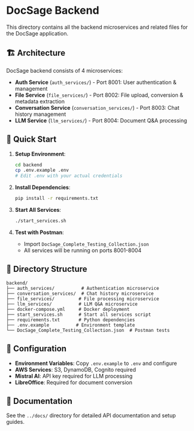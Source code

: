 # DocSage Backend

This directory contains all the backend microservices and related files for the DocSage application.

## 🏗️ Architecture

DocSage backend consists of 4 microservices:

- **Auth Service** (`auth_services/`) - Port 8001: User authentication & management
- **File Service** (`file_services/`) - Port 8002: File upload, conversion & metadata extraction  
- **Conversation Service** (`conversation_services/`) - Port 8003: Chat history management
- **LLM Service** (`llm_services/`) - Port 8004: Document Q&A processing

## 🚀 Quick Start

1. **Setup Environment**:
   ```bash
   cd backend
   cp .env.example .env
   # Edit .env with your actual credentials
   ```

2. **Install Dependencies**:
   ```bash
   pip install -r requirements.txt
   ```

3. **Start All Services**:
   ```bash
   ./start_services.sh
   ```

4. **Test with Postman**:
   - Import `DocSage_Complete_Testing_Collection.json`
   - All services will be running on ports 8001-8004

## 📁 Directory Structure

```
backend/
├── auth_services/          # Authentication microservice
├── conversation_services/  # Chat history microservice  
├── file_services/         # File processing microservice
├── llm_services/          # LLM Q&A microservice
├── docker-compose.yml     # Docker deployment
├── start_services.sh      # Start all services script
├── requirements.txt       # Python dependencies
├── .env.example          # Environment template
└── DocSage_Complete_Testing_Collection.json  # Postman tests
```

## 🔧 Configuration

- **Environment Variables**: Copy `.env.example` to `.env` and configure
- **AWS Services**: S3, DynamoDB, Cognito required
- **Mistral AI**: API key required for LLM processing
- **LibreOffice**: Required for document conversion

## 📖 Documentation

See the `../docs/` directory for detailed API documentation and setup guides.